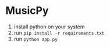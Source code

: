 # MusicPy
 
1. install python on your system
2. run ```pip install -r requirements.txt```
3. run ```python app.py```
